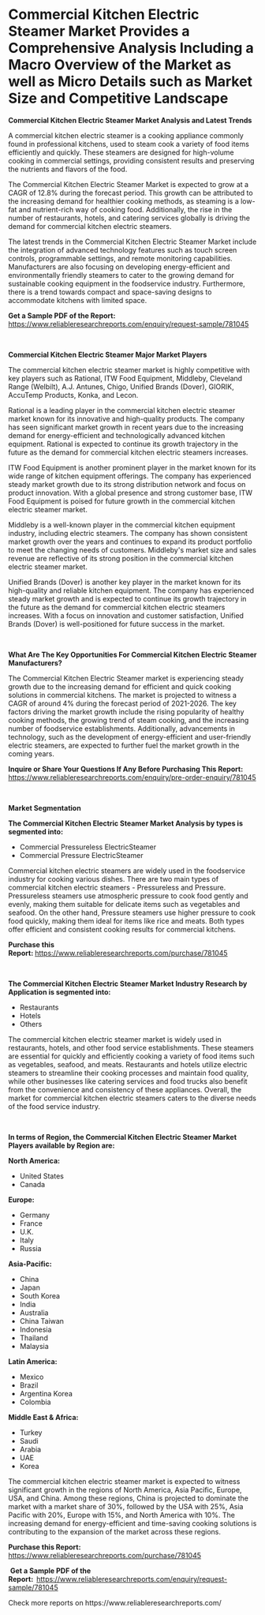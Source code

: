 <p><h1>Commercial Kitchen Electric Steamer Market Provides a Comprehensive Analysis Including a Macro Overview of the Market as well as Micro Details such as Market Size and Competitive Landscape</h1></p><p><strong>Commercial Kitchen Electric Steamer Market Analysis and Latest Trends</strong></p>
<p><p>A commercial kitchen electric steamer is a cooking appliance commonly found in professional kitchens, used to steam cook a variety of food items efficiently and quickly. These steamers are designed for high-volume cooking in commercial settings, providing consistent results and preserving the nutrients and flavors of the food.</p><p>The Commercial Kitchen Electric Steamer Market is expected to grow at a CAGR of 12.8% during the forecast period. This growth can be attributed to the increasing demand for healthier cooking methods, as steaming is a low-fat and nutrient-rich way of cooking food. Additionally, the rise in the number of restaurants, hotels, and catering services globally is driving the demand for commercial kitchen electric steamers.</p><p>The latest trends in the Commercial Kitchen Electric Steamer Market include the integration of advanced technology features such as touch screen controls, programmable settings, and remote monitoring capabilities. Manufacturers are also focusing on developing energy-efficient and environmentally friendly steamers to cater to the growing demand for sustainable cooking equipment in the foodservice industry. Furthermore, there is a trend towards compact and space-saving designs to accommodate kitchens with limited space.</p></p>
<p><strong>Get a Sample PDF of the Report:&nbsp;</strong> <a href="https://www.reliableresearchreports.com/enquiry/request-sample/781045">https://www.reliableresearchreports.com/enquiry/request-sample/781045</a></p>
<p>&nbsp;</p>
<p><strong>Commercial Kitchen Electric Steamer Major Market Players</strong></p>
<p><p>The commercial kitchen electric steamer market is highly competitive with key players such as Rational, ITW Food Equipment, Middleby, Cleveland Range (Welbilt), A.J. Antunes, Chigo, Unified Brands (Dover), GIORIK, AccuTemp Products, Konka, and Lecon. </p><p>Rational is a leading player in the commercial kitchen electric steamer market known for its innovative and high-quality products. The company has seen significant market growth in recent years due to the increasing demand for energy-efficient and technologically advanced kitchen equipment. Rational is expected to continue its growth trajectory in the future as the demand for commercial kitchen electric steamers increases.</p><p>ITW Food Equipment is another prominent player in the market known for its wide range of kitchen equipment offerings. The company has experienced steady market growth due to its strong distribution network and focus on product innovation. With a global presence and strong customer base, ITW Food Equipment is poised for future growth in the commercial kitchen electric steamer market.</p><p>Middleby is a well-known player in the commercial kitchen equipment industry, including electric steamers. The company has shown consistent market growth over the years and continues to expand its product portfolio to meet the changing needs of customers. Middleby's market size and sales revenue are reflective of its strong position in the commercial kitchen electric steamer market.</p><p>Unified Brands (Dover) is another key player in the market known for its high-quality and reliable kitchen equipment. The company has experienced steady market growth and is expected to continue its growth trajectory in the future as the demand for commercial kitchen electric steamers increases. With a focus on innovation and customer satisfaction, Unified Brands (Dover) is well-positioned for future success in the market.</p></p>
<p>&nbsp;</p>
<p><strong>What Are The Key Opportunities For Commercial Kitchen Electric Steamer Manufacturers?</strong></p>
<p><p>The Commercial Kitchen Electric Steamer market is experiencing steady growth due to the increasing demand for efficient and quick cooking solutions in commercial kitchens. The market is projected to witness a CAGR of around 4% during the forecast period of 2021-2026. The key factors driving the market growth include the rising popularity of healthy cooking methods, the growing trend of steam cooking, and the increasing number of foodservice establishments. Additionally, advancements in technology, such as the development of energy-efficient and user-friendly electric steamers, are expected to further fuel the market growth in the coming years.</p></p>
<p><strong>Inquire or Share Your Questions If Any Before Purchasing This Report:</strong> <a href="https://www.reliableresearchreports.com/enquiry/pre-order-enquiry/781045">https://www.reliableresearchreports.com/enquiry/pre-order-enquiry/781045</a></p>
<p>&nbsp;</p>
<p><strong>Market Segmentation</strong></p>
<p><strong>The Commercial Kitchen Electric Steamer Market Analysis by types is segmented into:</strong></p>
<p><ul><li>Commercial Pressureless ElectricSteamer</li><li>Commercial Pressure ElectricSteamer</li></ul></p>
<p><p>Commercial kitchen electric steamers are widely used in the foodservice industry for cooking various dishes. There are two main types of commercial kitchen electric steamers - Pressureless and Pressure. Pressureless steamers use atmospheric pressure to cook food gently and evenly, making them suitable for delicate items such as vegetables and seafood. On the other hand, Pressure steamers use higher pressure to cook food quickly, making them ideal for items like rice and meats. Both types offer efficient and consistent cooking results for commercial kitchens.</p></p>
<p><strong>Purchase this Report:&nbsp;</strong><a href="https://www.reliableresearchreports.com/purchase/781045">https://www.reliableresearchreports.com/purchase/781045</a></p>
<p>&nbsp;</p>
<p><strong>The Commercial Kitchen Electric Steamer Market Industry Research by Application is segmented into:</strong></p>
<p><ul><li>Restaurants</li><li>Hotels</li><li>Others</li></ul></p>
<p><p>The commercial kitchen electric steamer market is widely used in restaurants, hotels, and other food service establishments. These steamers are essential for quickly and efficiently cooking a variety of food items such as vegetables, seafood, and meats. Restaurants and hotels utilize electric steamers to streamline their cooking processes and maintain food quality, while other businesses like catering services and food trucks also benefit from the convenience and consistency of these appliances. Overall, the market for commercial kitchen electric steamers caters to the diverse needs of the food service industry.</p></p>
<p>&nbsp;</p>
<p><strong>In terms of Region, the Commercial Kitchen Electric Steamer Market Players available by Region are:</strong></p>
<p>
    <p> <strong> North America: </strong>
        <ul>
            <li>United States</li>
            <li>Canada</li>
        </ul>
        </p> 
    <p> <strong> Europe: </strong>
        <ul>
            <li>Germany</li>
            <li>France</li>
            <li>U.K.</li>
            <li>Italy</li>
            <li>Russia</li>
        </ul>
        </p> 
    <p> <strong> Asia-Pacific: </strong>
        <ul>
            <li>China</li>
            <li>Japan</li>
            <li>South Korea</li>
            <li>India</li>
            <li>Australia</li>
            <li>China Taiwan</li>
            <li>Indonesia</li>
            <li>Thailand</li>
            <li>Malaysia</li>
        </ul>
        </p> 
    <p> <strong> Latin America: </strong>
        <ul>
            <li>Mexico</li>
            <li>Brazil</li>
            <li>Argentina Korea</li>
            <li>Colombia</li>
        </ul>
        </p> 
    <p> <strong> Middle East & Africa: </strong>
        <ul>
            <li>Turkey</li>
            <li>Saudi</li>
            <li>Arabia</li>
            <li>UAE</li>
            <li>Korea</li>
        </ul>
    </p>
    </p>
<p><p>The commercial kitchen electric steamer market is expected to witness significant growth in the regions of North America, Asia Pacific, Europe, USA, and China. Among these regions, China is projected to dominate the market with a market share of 30%, followed by the USA with 25%, Asia Pacific with 20%, Europe with 15%, and North America with 10%. The increasing demand for energy-efficient and time-saving cooking solutions is contributing to the expansion of the market across these regions.</p></p>
<p><strong>Purchase this Report: </strong><a href="https://www.reliableresearchreports.com/purchase/781045">https://www.reliableresearchreports.com/purchase/781045</a></p>
<p>&nbsp;<strong>Get a Sample PDF of the Report:&nbsp;&nbsp;</strong><a href="https://www.reliableresearchreports.com/enquiry/request-sample/781045">https://www.reliableresearchreports.com/enquiry/request-sample/781045</a></p>
<p><strong></strong></p>
<p>Check more reports on https://www.reliableresearchreports.com/</p>